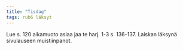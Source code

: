 ```yaml
---
title: "Tisdag"
tags: rub6 läksyt
---
```


Lue s. 120 aikamuoto asiaa jaa te harj. 1-3 s. 136-137. Laiskan läksynä sivulauseen muistiinpanot.
